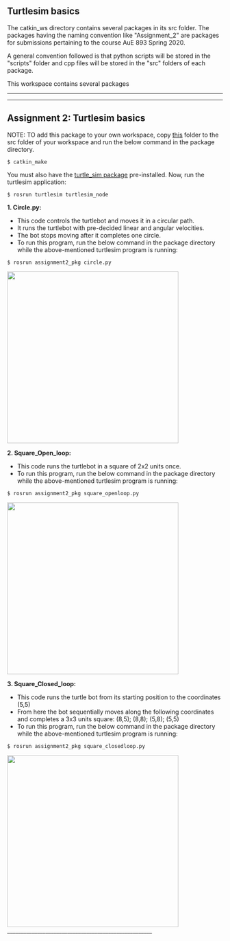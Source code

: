 ## Turtlesim basics

The catkin_ws directory contains several packages in its src folder. The packages having the naming convention like "Assignment_2" are packages for submissions pertaining to the course AuE 893 Spring 2020.

A general convention followed is that python scripts will be stored in the "scripts" folder and cpp files will be stored in the "src" folders of each package.

This workspace contains several packages
_____________________________________________________
-----------------------------------------------------
Assignment 2: Turtlesim basics
-----------------------------------------------------
NOTE: TO add this package to your own workspace, copy [this](https://github.com/shorane/ROS_Autonomous_TurtleBot/tree/master/AuE893_spring20_Shubham_Horane/src/assignment2_pkg) folder to the src folder of your workspace and run the below command in the package directory.
```
$ catkin_make
```
You must also have the [turtle_sim package](http://wiki.ros.org/turtlesim) pre-installed. Now, run the turtlesim application:
```
$ rosrun turtlesim turtlesim_node
```

**1. Circle.py:**
- This code controls the turtlebot and moves it in a circular path. 
- It runs the turtlebot with pre-decided linear and angular velocities.
- The bot stops moving after it completes one circle.
- To run this program, run the below command in the package directory while the above-mentioned turtlesim program is running:
```
$ rosrun assignment2_pkg circle.py
```
<img src="https://github.com/shorane/ROS_Autonomous_TurtleBot/blob/master/AuE893_spring20_Shubham_Horane/src/assignment2_pkg/Images_Assignment_2/Circle_Screenshot.png" height = "400"/>

**2. Square_Open_loop:**
- This code runs the turtlebot in a square of 2x2 units once. 
- To run this program, run the below command in the package directory while the above-mentioned turtlesim program is running:
```
$ rosrun assignment2_pkg square_openloop.py
```
<img src="https://github.com/shorane/ROS_Autonomous_TurtleBot/blob/master/AuE893_spring20_Shubham_Horane/src/assignment2_pkg/Images_Assignment_2/Square_Open_loop_Screenshot.png" height = "400"/>


**3. Square_Closed_loop:**
- This code runs the turtle bot from its starting position to the coordinates (5,5)
- From here the bot sequentially moves along the following coordinates and completes a 3x3 units square:
(8,5); (8,8); (5,8); (5,5)
- To run this program, run the below command in the package directory while the above-mentioned turtlesim program is running:
```
$ rosrun assignment2_pkg square_closedloop.py
```

<img src="https://github.com/shorane/ROS_Autonomous_TurtleBot/blob/master/AuE893_spring20_Shubham_Horane/src/assignment2_pkg/Images_Assignment_2/Square_Closed_loop_Screenshot.png" height = "400"/>
_____________________________________________________
 
